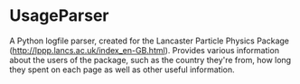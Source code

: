 # UsageParser
A Python logfile parser, created for the Lancaster Particle Physics Package (http://lppp.lancs.ac.uk/index_en-GB.html). Provides various information about the users of the package, such as the country they're from, how long they spent on each page as well as other useful information.
